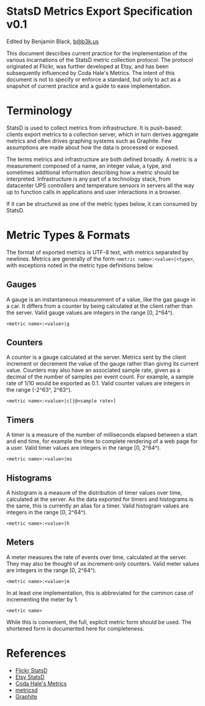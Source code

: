 StatsD Metrics Export Specification v0.1
========================================

Edited by Benjamin Black, <b@b3k.us>

This document describes current practice for the implementation of the various incarnations of the StatsD metric collection protocol.  The protocol originated at Flickr, was further developed at Etsy, and has been subsequently influenced by Coda Hale's Metrics.  The intent of this document is not to specify or enforce a standard, but only to act as a snapshot of current practice and a guide to ease implementation.


Terminology
===========

StatsD is used to collect metrics from infrastructure.  It is push-based: clients export metrics to a collection server, which in turn derives aggregate metrics and often drives graphing systems such as Graphite.  Few assumptions are made about how the data is processed or exposed.

The terms metrics and infrastructure are both defined broadly.  A metric is a measurement composed of a name, an integer value, a type, and sometimes additional information describing how a metric should be interpreted.  Infrastructure is any part of a technology stack, from datacenter UPS controllers and temperature sensors in servers all the way up to function calls in applications and user interactions in a browser.

If it can be structured as one of the metric types below, it can consumed by StatsD.


Metric Types & Formats
======================

The format of exported metrics is UTF-8 text, with metrics separated by newlines.  Metrics are generally of the form `<metric name>:<value>|<type>`, with exceptions noted in the metric type definitions below.

Gauges
------

A gauge is an instantaneous measurement of a value, like the gas gauge in a car.  It differs from a counter by being calculated at the client rather than the server.  Valid gauge values are integers in the range [0, 2^64^).

	<metric name>:<value>|g

Counters
--------

A counter is a gauge calculated at the server.  Metrics sent by the client increment or decrement the value of the gauge rather than giving its current value.  Counters may also have an associated sample rate, given as a decimal of the number of samples per event count.  For example, a sample rate of 1/10 would be exported as 0.1.   Valid counter values are integers in the range (-2^63^, 2^63^).

	<metric name>:<value>|c[|@<sample rate>]

Timers
------

A timer is a measure of the number of milliseconds elapsed between a start and end time, for example the time to complete rendering of a web page for a user.  Valid timer values are integers in the range [0, 2^64^).

	<metric name>:<value>|ms

Histograms
----------

A histogram is a measure of the distribution of timer values over time, calculated at the server.  As the data exported for timers and histograms is the same, this is currently an alias for a timer.  Valid histogram values are integers in the range [0, 2^64^).

	<metric name>:<value>|h

Meters
------

A meter measures the rate of events over time, calculated at the server.  They may also be thought of as increment-only counters.  Valid meter values are integers in the range [0, 2^64^).

	<metric name>:<value>|m

In at least one implementation, this is abbreviated for the common case of incrementing the meter by 1.

	<metric name>

While this is convenient, the full, explicit metric form should be used.  The shortened form is documented here for completeness.


References
==========

* [Flickr StatsD](http://code.flickr.com/blog/2008/10/27/counting-timing/)
* [Etsy StatsD](https://github.com/etsy/statsd)
* [Coda Hale's Metrics](http://metrics.codahale.com/)
* [metricsd](https://github.com/mojodna/metricsd)
* [Graphite](http://graphite.wikidot.com/)

